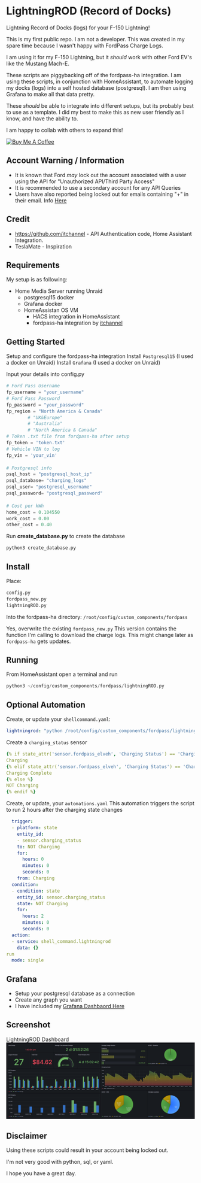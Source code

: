 # LightningROD (Record of Docks)
Lightning Record of Docks (logs) for your F-150 Lightning!

This is my first public repo. I am not a developer. 
This was created in my spare time because I wasn't happy with FordPass Charge Logs. 

I am using it for my F-150 Lightning, but it *should* work with other Ford EV's like the Mustang Mach-E.

These scripts are piggybacking off of the fordpass-ha integration.
I am using these scripts, in conjunction with HomeAssistant, to automate logging my docks (logs) into a self hosted database (postgresql).
I am then using Grafana to make all that data pretty.

These *should* be able to integrate into different setups, but its probably best to use as a template. 
I did my best to make this as new user friendly as I know, and have the ability to.

I am happy to collab with others to expand this!

<a href="https://www.buymeacoffee.com/SquidBytes" target="_blank"><img src="https://cdn.buymeacoffee.com/buttons/default-orange.png" alt="Buy Me A Coffee" height="41" width="174"></a>

## Account Warning / Information
- It is known that Ford *may* lock out the account associated with a user using the API for "Unauthorized API/Third Party Access"
- It is recommended to use a secondary account for any API Queries
- Users have also reported being locked out for emails containing "+" in their email. Info [Here](https://github.com/itchannel/fordpass-ha#account-warning-sep-2023)
## Credit 
- https://github.com/itchannel - API Authentication code, Home Assistant Integration.
- TeslaMate - Inspiration

## Requirements

My setup is as following:
- Home Media Server running Unraid
	- postgresql15 docker
	- Grafana docker
	- HomeAssistan OS VM
		- HACS integration in HomeAssistant
		- fordpass-ha integration by [itchannel](https://github.com/itchannel )

## Getting Started

Setup and configure the fordpass-ha integration
Install `Postgresql15` (I used a docker on Unraid)
Install `Grafana` (I used a docker on Unraid)

Input your details into config.py
```python
# Ford Pass Username
fp_username = "your_username"
# Ford Pass Password
fp_password = "your_password"
fp_region = "North America & Canada"
        # "UK&Europe"
        # "Australia"
        # "North America & Canada"
# Token .txt file from fordpass-ha after setup
fp_token = 'token.txt'
# Vehicle VIN to log
fp_vin = 'your_vin'

# Postgresql info
psql_host = "postgresql_host_ip"
psql_database= "charging_logs"
psql_user= "postgresql_username"
psql_password= "postgresql_password"

# Cost per kWh
home_cost = 0.104550
work_cost = 0.00
other_cost = 0.40
```

Run **create_database.py** to create the database
```python
python3 create_database.py
```

## Install

Place:
```python
config.py
fordpass_new.py
lightningROD.py
```
Into the fordpass-ha directory:
```/root/config/custom_components/fordpass```

Yes, overwrite the existing `fordpass_new.py`
This version contains the function I'm calling to download the charge logs.
This might change later as `fordpass-ha` gets updates.
## Running
From HomeAssistant open a terminal and run

```python
python3 ~/config/custom_components/fordpass/lightningROD.py
```

## Optional Automation

Create, or update your `shellcommand.yaml`:
```yaml
lightningrod: "python /root/config/custom_components/fordpass/lightningrod.py"
```

Create a `charging_status` sensor
```yaml
{% if state_attr('sensor.fordpass_elveh', 'Charging Status') == 'ChargingAC' %}
Charging
{% elif state_attr('sensor.fordpass_elveh', 'Charging Status') == 'ChargeTargetReached' %}
Charging Complete
{% else %}
NOT Charging
{% endif %}
```

Create, or update, your `automations.yaml`
This automation triggers the script to run 2 hours after the charging state changes
```yaml
  trigger:
  - platform: state
    entity_id:
    - sensor.charging_status
    to: NOT Charging
    for:
      hours: 0
      minutes: 0
      seconds: 0
    from: Charging
  condition:
  - condition: state
    entity_id: sensor.charging_status
    state: NOT Charging
    for:
      hours: 2
      minutes: 0
      seconds: 0
  action:
  - service: shell_command.lightningrod
    data: {}
run
  mode: single
```

## Grafana
- Setup your postgresql database as a connection
- Create any graph you want
- I have included my [Grafana Dashbaord Here](https://github.com/SquidBytes/LightningROD/tree/main/grafana)

## Screenshot
LightningROD Dashboard
![Alt text](/assets/LightningROD.png?raw=true "LightningROD Dashboard")


## Disclaimer

Using these scripts could result in your account being locked out.

I'm not very good with python, sql, or yaml.

I hope you have a great day.

